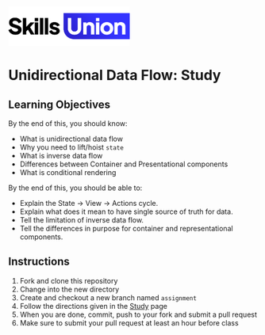 [<img src="assets/images/su-logo.png" alt="Skills Union Logo" height="80px" />](https://www.skillsunion.com/)

# Unidirectional Data Flow: Study

## Learning Objectives

By the end of this, you should know:

- What is unidirectional data flow
- Why you need to lift/hoist `state`
- What is inverse data flow
- Differences between Container and Presentational components
- What is conditional rendering

By the end of this, you should be able to:

- Explain the State -> View -> Actions cycle.
- Explain what does it mean to have single source of truth for data.
- Tell the limitation of inverse data flow.
- Tell the differences in purpose for container and representational components.

## Instructions

1. Fork and clone this repository
2. Change into the new directory
3. Create and checkout a new branch named `assignment`
4. Follow the directions given in the [Study](./Study.md) page
5. When you are done, commit, push to your fork and submit a pull request
6. Make sure to submit your pull request at least an hour before class
